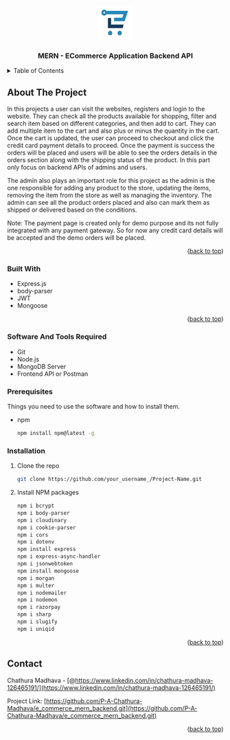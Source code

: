 <a name="readme-top"></a>

<!-- PROJECT LOGO -->
<br />
<div align="center">
  <a href="">
    <img src="/project-logo.jpg" alt="Logo" width="80" height="80">
  </a>

  <h3 align="center">MERN - ECommerce Application Backend API</h3>
</div>

<!-- TABLE OF CONTENTS -->
<details>
  <summary>Table of Contents</summary>
  <ol>
    <li>
      <a href="#about-the-project">About The Project</a>
      <ul>
        <li><a href="#built-with">Built With</a></li>
      </ul>
    </li>
    <li>
      <a href="#getting-started">Getting Started</a>
      <ul>
        <li><a href="#prerequisites">Prerequisites</a></li>
        <li><a href="#installation">Installation</a></li>
      </ul>
    </li>
    <li><a href="#contact">Contact</a></li>
  </ol>
</details>

<!-- ABOUT THE PROJECT -->

## About The Project

In this projects a user can visit the websites, registers and login to the website. They can check all the products available for shopping, filter and search item based on different categories, and then add to cart. They can add multiple item to the cart and also plus or minus the quantity in the cart. Once the cart is updated, the user can proceed to checkout and click the credit card payment details to proceed. Once the payment is success the orders will be placed and users will be able to see the orders details in the orders section along with the shipping status of the product. In this part only focus on backend APIs of admins and users.

The admin also plays an important role for this project as the admin is the one responsible for adding any product to the store, updating the items, removing the item from the store as well as managing the inventory. The admin can see all the product orders placed and also can mark them as shipped or delivered based on the conditions.

Note: The payment page is created only for demo purpose and its not fully integrated with any payment gateway. So for now any credit card details will be accepted and the demo orders will be placed.

<p align="right">(<a href="#readme-top">back to top</a>)</p>

### Built With

- Express.js
- body-parser
- JWT
- Mongoose

<p align="right">(<a href="#readme-top">back to top</a>)</p>

<!-- GETTING STARTED -->

### Software And Tools Required

- Git
- Node.js
- MongoDB Server
- Frontend API or Postman

### Prerequisites

Things you need to use the software and how to install them.

- npm
  ```sh
  npm install npm@latest -g
  ```

### Installation

1. Clone the repo
   ```sh
   git clone https://github.com/your_username_/Project-Name.git
   ```
2. Install NPM packages
   ```sh
   npm i bcrypt
   npm i body-parser
   npm i cloudinary
   npm i cookie-parser
   npm i cors
   npm i dotenv
   npm install express
   npm i express-async-handler
   npm i jsonwebtoken
   npm install mongoose
   npm i morgan
   npm i multer
   npm i nodemailer
   npm i nodemon
   npm i razorpay
   npm i sharp
   npm i slugify
   npm i uniqid
   ```

<p align="right">(<a href="#readme-top">back to top</a>)</p>

<!-- CONTACT -->

## Contact

Chathura Madhava - [@https://www.linkedin.com/in/chathura-madhava-126465191/](https://www.linkedin.com/in/chathura-madhava-126465191/)

Project Link: [https://github.com/P-A-Chathura-Madhava/e_commerce_mern_backend.git](https://github.com/P-A-Chathura-Madhava/e_commerce_mern_backend.git)

<p align="right">(<a href="#readme-top">back to top</a>)</p>
